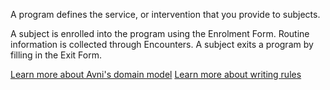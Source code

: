 A program defines the service, or intervention that you provide to subjects.

A subject is enrolled into the program using the Enrolment Form. Routine information is collected through Encounters. A subject exits a program by filling in the Exit Form.

[Learn more about Avni's domain model](https://avni.readme.io/docs/avnis-domain-model-of-field-based-work)
[Learn more about writing rules](https://avni.readme.io/docs/rules-concept-guide)
